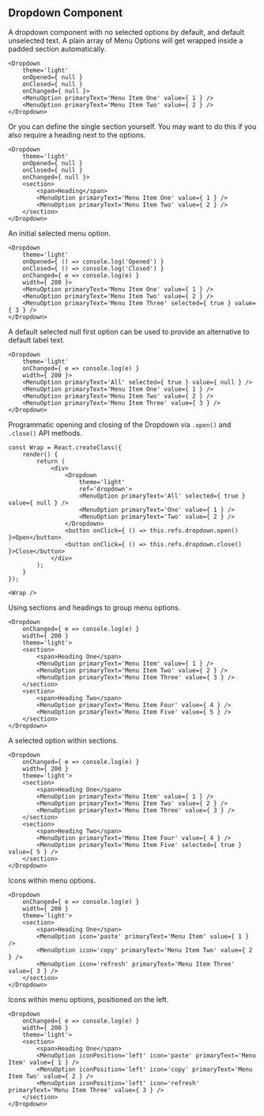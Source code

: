 
## Dropdown Component

A dropdown component with no selected options by default, and default unselected text.
A plain array of Menu Options will get wrapped inside a padded section automatically.

```
<Dropdown
    theme='light'
    onOpened={ null }
    onClosed={ null }
    onChanged={ null }>
    <MenuOption primaryText='Menu Item One' value={ 1 } />
    <MenuOption primaryText='Menu Item Two' value={ 2 } />
</Dropdown>
```

Or you can define the single section yourself. You may want to do this if you also require a heading next to the options.
```
<Dropdown
    theme='light'
    onOpened={ null }
    onClosed={ null }
    onChanged={ null }>
    <section>
        <span>Heading</span>
        <MenuOption primaryText='Menu Item One' value={ 1 } />
        <MenuOption primaryText='Menu Item Two' value={ 2 } />
    </section>
</Dropdown>
```


An initial selected menu option.

```
<Dropdown
    theme='light'
    onOpened={ () => console.log('Opened') }
    onClosed={ () => console.log('Closed') }
    onChanged={ e => console.log(e) }
    width={ 200 }>
    <MenuOption primaryText='Menu Item One' value={ 1 } />
    <MenuOption primaryText='Menu Item Two' value={ 2 } />
    <MenuOption primaryText='Menu Item Three' selected={ true } value={ 3 } />
</Dropdown>

```

A default selected null first option can be used to provide an alternative to default label text.

```
<Dropdown
    theme='light'
    onChanged={ e => console.log(e) }
    width={ 200 }>
    <MenuOption primaryText='All' selected={ true } value={ null } />
    <MenuOption primaryText='Menu Item One' value={ 1 } />
    <MenuOption primaryText='Menu Item Two' value={ 2 } />
    <MenuOption primaryText='Menu Item Three' value={ 3 } />
</Dropdown>

```

Programmatic opening and closing of the Dropdown via `.open()` and `.close()` API methods.

```
const Wrap = React.createClass({
    render() {
        return (
            <div>
                <Dropdown
                    theme='light'
                    ref='dropdown'>
                    <MenuOption primaryText='All' selected={ true } value={ null } />
                    <MenuOption primaryText='One' value={ 1 } />
                    <MenuOption primaryText='Two' value={ 2 } />
                </Dropdown>
                <button onClick={ () => this.refs.dropdown.open() }>Open</button>
                <button onClick={ () => this.refs.dropdown.close() }>Close</button>
            </div>
        );
    }
});

<Wrap />

```


Using sections and headings to group menu options.

```
<Dropdown
    onChanged={ e => console.log(e) }
    width={ 200 }
    theme='light'>
    <section>
        <span>Heading One</span>
        <MenuOption primaryText='Menu Item' value={ 1 } />
        <MenuOption primaryText='Menu Item Two' value={ 2 } />
        <MenuOption primaryText='Menu Item Three' value={ 3 } />
    </section>
    <section>
        <span>Heading Two</span>
        <MenuOption primaryText='Menu Item Four' value={ 4 } />
        <MenuOption primaryText='Menu Item Five' value={ 5 } />
    </section>
</Dropdown>
```

A selected option within sections.
```
<Dropdown
    onChanged={ e => console.log(e) }
    width={ 200 }
    theme='light'>
    <section>
        <span>Heading One</span>
        <MenuOption primaryText='Menu Item' value={ 1 } />
        <MenuOption primaryText='Menu Item Two' value={ 2 } />
        <MenuOption primaryText='Menu Item Three' value={ 3 } />
    </section>
    <section>
        <span>Heading Two</span>
        <MenuOption primaryText='Menu Item Four' value={ 4 } />
        <MenuOption primaryText='Menu Item Five' selected={ true }  value={ 5 } />
    </section>
</Dropdown>
```


Icons within menu options.
```
<Dropdown
    onChanged={ e => console.log(e) }
    width={ 200 }
    theme='light'>
    <section>
        <span>Heading One</span>
        <MenuOption icon='paste' primaryText='Menu Item' value={ 1 } />
        <MenuOption icon='copy' primaryText='Menu Item Two' value={ 2 } />
        <MenuOption icon='refresh' primaryText='Menu Item Three' value={ 3 } />
    </section>
</Dropdown>
```


Icons within menu options, positioned on the left.
```
<Dropdown
    onChanged={ e => console.log(e) }
    width={ 200 }
    theme='light'>
    <section>
        <span>Heading One</span>
        <MenuOption iconPosition='left' icon='paste' primaryText='Menu Item' value={ 1 } />
        <MenuOption iconPosition='left' icon='copy' primaryText='Menu Item Two' value={ 2 } />
        <MenuOption iconPosition='left' icon='refresh' primaryText='Menu Item Three' value={ 3 } />
    </section>
</Dropdown>
```
